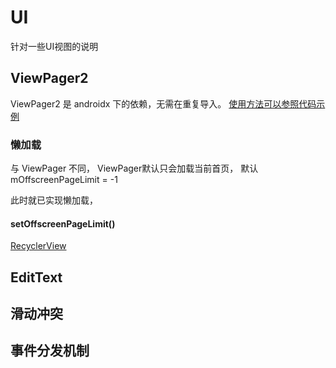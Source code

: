 # UI
针对一些UI视图的说明

## ViewPager2

ViewPager2 是 androidx 下的依赖，无需在重复导入。
[使用方法可以参照代码示例](UIActivity.kt)

### 懒加载

与 ViewPager 不同， ViewPager默认只会加载当前首页， 默认 mOffscreenPageLimit = -1

此时就已实现懒加载，

#### setOffscreenPageLimit()


[RecyclerView](home)





## EditText



## 滑动冲突



## 事件分发机制